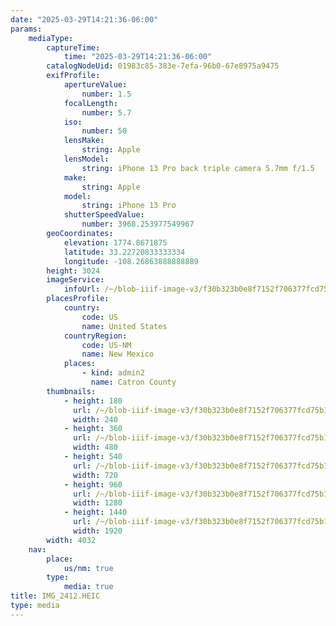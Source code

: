 ```yaml
---
date: "2025-03-29T14:21:36-06:00"
params:
    mediaType:
        captureTime:
            time: "2025-03-29T14:21:36-06:00"
        catalogNodeUid: 01983c85-383e-7efa-96b0-67e8975a9475
        exifProfile:
            apertureValue:
                number: 1.5
            focalLength:
                number: 5.7
            iso:
                number: 50
            lensMake:
                string: Apple
            lensModel:
                string: iPhone 13 Pro back triple camera 5.7mm f/1.5
            make:
                string: Apple
            model:
                string: iPhone 13 Pro
            shutterSpeedValue:
                number: 3968.253977549967
        geoCoordinates:
            elevation: 1774.8671875
            latitude: 33.22720833333334
            longitude: -108.26863888888889
        height: 3024
        imageService:
            infoUrl: /~/blob-iiif-image-v3/f30b323b0e8f7152f706377fcd75b1e320bab5d55e430cde2ed98dbf1f1f8875/info.json
        placesProfile:
            country:
                code: US
                name: United States
            countryRegion:
                code: US-NM
                name: New Mexico
            places:
                - kind: admin2
                  name: Catron County
        thumbnails:
            - height: 180
              url: /~/blob-iiif-image-v3/f30b323b0e8f7152f706377fcd75b1e320bab5d55e430cde2ed98dbf1f1f8875/full/240%2C180/0/default.jpg
              width: 240
            - height: 360
              url: /~/blob-iiif-image-v3/f30b323b0e8f7152f706377fcd75b1e320bab5d55e430cde2ed98dbf1f1f8875/full/480%2C360/0/default.jpg
              width: 480
            - height: 540
              url: /~/blob-iiif-image-v3/f30b323b0e8f7152f706377fcd75b1e320bab5d55e430cde2ed98dbf1f1f8875/full/720%2C540/0/default.jpg
              width: 720
            - height: 960
              url: /~/blob-iiif-image-v3/f30b323b0e8f7152f706377fcd75b1e320bab5d55e430cde2ed98dbf1f1f8875/full/1280%2C960/0/default.jpg
              width: 1280
            - height: 1440
              url: /~/blob-iiif-image-v3/f30b323b0e8f7152f706377fcd75b1e320bab5d55e430cde2ed98dbf1f1f8875/full/1920%2C1440/0/default.jpg
              width: 1920
        width: 4032
    nav:
        place:
            us/nm: true
        type:
            media: true
title: IMG_2412.HEIC
type: media
---
```

